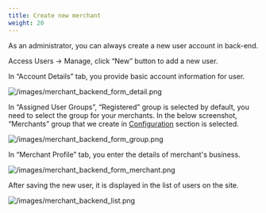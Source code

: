 ```yaml
---
title: Create new merchant
weight: 20
---
```

As an administrator, you can always create a new user account in back-end.

Access Users -> Manage, click “New” button to add a new user.

In “Account Details” tab, you provide basic account information for user.

![/images/merchant_backend_form_detail.png](/images/merchant_backend_form_detail.png)

In “Assigned User Groups”, “Registered” group is selected by default, you need to select the group for your merchants. In the below screenshot, “Merchants” group that we create in [Configuration](/configuration/users-component/) section is selected.

![/images/merchant_backend_form_group.png](/images/merchant_backend_form_group.png)

In “Merchant Profile” tab, you enter the details of merchant's business.

![/images/merchant_backend_form_merchant.png](/images/merchant_backend_form_merchant.png)

After saving the new user, it is displayed in the list of users on the site.

![/images/merchant_backend_list.png](/images/merchant_backend_list.png)
